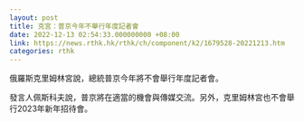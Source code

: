 ```yaml
---
layout: post
title: 克宮：普京今年不舉行年度記者會
date: 2022-12-13 02:54:33.000000000 +08:00
link: https://news.rthk.hk/rthk/ch/component/k2/1679528-20221213.htm
categories: rthk
---
```


俄羅斯克里姆林宮說，總統普京今年將不會舉行年度記者會。

發言人佩斯科夫說，普京將在適當的機會與傳媒交流。另外，克里姆林宮也不會舉行2023年新年招待會。
